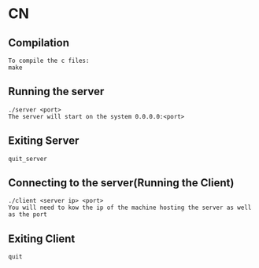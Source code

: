 # CN
## Compilation
    To compile the c files:
    make
## Running the server
    ./server <port>
    The server will start on the system 0.0.0.0:<port>
## Exiting Server
    quit_server
## Connecting to the server(Running the Client)
    ./client <server ip> <port>
    You will need to kow the ip of the machine hosting the server as well as the port
## Exiting Client
    quit

